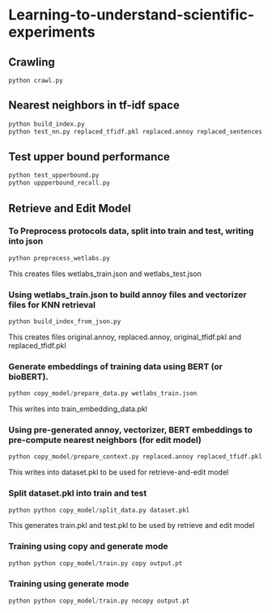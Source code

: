 # Learning-to-understand-scientific-experiments

## Crawling
```
python crawl.py
```


## Nearest neighbors in tf-idf space
```python 
python build_index.py
python test_nn.py replaced_tfidf.pkl replaced.annoy replaced_sentences.txt original_sentences.txt
```
## Test upper bound performance
```python 
python test_upperbound.py
python uppperbound_recall.py
```

## Retrieve and Edit Model

### To Preprocess protocols data, split into train and test, writing into json 
```python 
python preprocess_wetlabs.py
```
This creates files wetlabs_train.json and wetlabs_test.json

### Using wetlabs_train.json to build annoy files and vectorizer files for KNN retrieval
```python 
python build_index_from_json.py
```
This creates files original.annoy, replaced.annoy, original_tfidf.pkl and replaced_tfidf.pkl

### Generate embeddings of training data using BERT (or bioBERT).
```python 
python copy_model/prepare_data.py wetlabs_train.json
```
This writes into train_embedding_data.pkl

### Using pre-generated annoy, vectorizer, BERT embeddings to pre-compute nearest neighbors (for edit model)
```python 
python copy_model/prepare_context.py replaced.annoy replaced_tfidf.pkl train_embedding_data.pkl
```
This writes into dataset.pkl to be used for retrieve-and-edit model

### Split dataset.pkl into train and test
```python 
python python copy_model/split_data.py dataset.pkl
```
This generates train.pkl and test.pkl to be used by retrieve and edit model

### Training using copy and generate mode
```python 
python python copy_model/train.py copy output.pt
```

### Training using generate mode
```python 
python python copy_model/train.py nocopy output.pt
```
